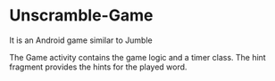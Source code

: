 # Unscramble-Game
It is an Android game similar to Jumble

The Game activity contains the game logic and a timer class. The hint fragment provides the hints for the played word.
